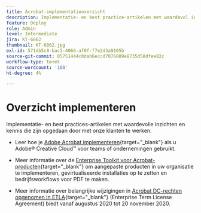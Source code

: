 ```yaml
---
title: Acrobat-implementatieoverzicht
description: Implementatie- en best practice-artikelen met waardevol inzicht en kennis die is opgedaan door met onze klanten samen te werken
feature: Deploy
role: Admin
level: Intermediate
jira: KT-6862
thumbnail: KT-6862.jpg
exl-id: 571db5c8-bac5-4066-af0f-f7e2d3a9105b
source-git-commit: 05751444c0dab6eccd7076889e8735d58dfee82c
workflow-type: tm+mt
source-wordcount: '108'
ht-degree: 4%

---
```


# Overzicht implementeren

Implementatie- en best practices-artikelen met waardevolle inzichten en kennis die zijn opgedaan door met onze klanten te werken.

* Leer hoe je [Adobe Acrobat implementeren](https://helpx.adobe.com/enterprise/using/deploying-acrobat.html){target="_blank"} als u Adobe® Creative Cloud™ voor teams of ondernemingen gebruikt.

* Meer informatie over de [Enterprise Toolkit voor Acrobat-producten](https://www.adobe.com/devnet-docs/acrobatetk/index.html){target="_blank"} om aangepaste producten in uw organisatie te implementeren, gevirtualiseerde installaties op te zetten en bedrijfsworkflows voor PDF te maken.

* Meer informatie over belangrijke wijzigingen in [Acrobat DC-rechten opgenomen in ETLA](signentitlementchanges.md){target="_blank"} (Enterprise Term License Agreement) biedt vanaf augustus 2020 tot 20 november 2020.

